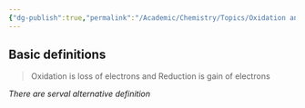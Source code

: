 ```yaml
---
{"dg-publish":true,"permalink":"/Academic/Chemistry/Topics/Oxidation and reduction/"}
---
```


## Basic definitions
>Oxidation is loss of electrons and Reduction is gain of electrons

*There are serval alternative definition*

